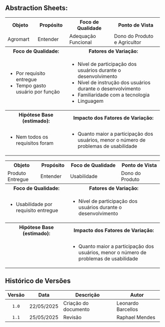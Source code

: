## Abstraction Sheets:

<table>
  <tr>
    <th>Objeto</th>
    <th>Propósito</th>
    <th>Foco de Qualidade</th>
    <th>Ponto de Vista</th>
  </tr>
  <tr>
    <td>Agromart</td>
    <td>Entender</td>
    <td>Adequação Funcional</td>
    <td>Dono do Produto e Agricultor</td>
  </tr>
  <tr>
    <th colspan="2">Foco de Qualidade:</th>
    <th colspan="2">Fatores de Variação:</th>
  </tr>
  <tr>
    <td colspan="2">
        <ul>
            <li>Por requisito entregue</li>
            <li>Tempo gasto usuário por função</li>
        </ul>
    </td>
    <td colspan="2">
        <ul>
            <li>Nível de participação dos usuários durante o desenvolvimento</li>
            <li>Nível de instrução dos usuários durante o desenvolvimento</li>
            <li>Familiaridade com a tecnologia</li>
            <li>Linguagem</li>
        </ul>
    </td>
  </tr>
    <tr>
    <th colspan="2">Hipótese Base (estimado):</th>
    <th colspan="2">Impacto dos Fatores de Variação:</th>
  </tr>
  <tr>
    <td colspan="2">
        <ul>
          <li>Nem todos os requisitos foram </li>
        </ul>
    </td>
    <td colspan="2">
        <ul>
            <li>Quanto maior a participação dos usuários, menor o número de problemas de usabilidade</li>
        </ul>
    </td>
  </tr>
</table>

<table>
  <tr>
    <th>Objeto</th>
    <th>Propósito</th>
    <th>Foco de Qualidade</th>
    <th>Ponto de Vista</th>
  </tr>
  <tr>
    <td>Produto Entregue</td>
    <td>Entender</td>
    <td>Usabilidade</td>
    <td>Dono do Produto</td>
  </tr>
  <tr>
    <th colspan="2">Foco de Qualidade:</th>
    <th colspan="2">Fatores de Variação:</th>
  </tr>
  <tr>
    <td colspan="2">
        <ul>
            <li>Usabilidade por requisito entregue</li>
        </ul>
    </td>
    <td colspan="2">
        <ul>
            <li>Nível de participação dos usuários durante o desenvolvimento</li>
        </ul>
    </td>
  </tr>
    <tr>
    <th colspan="2">Hipótese Base (estimado):</th>
    <th colspan="2">Impacto dos Fatores de Variação:</th>
  </tr>
  <tr>
    <td colspan="2">
        <ul>
        </ul>
    </td>
    <td colspan="2">
        <ul>
            <li>Quanto maior a participação dos usuários, menor o número de problemas de usabilidade</li>
        </ul>
    </td>
  </tr>
</table>

## Histórico de Versões

|Versão|Data|Descrição|Autor|
|:----:|----|---------|-----|
|`1.0`|22/05/2025|Criação do documento|Leonardo Barcellos|
|`1.1`|25/05/2025|Revisão|Raphael Mendes|